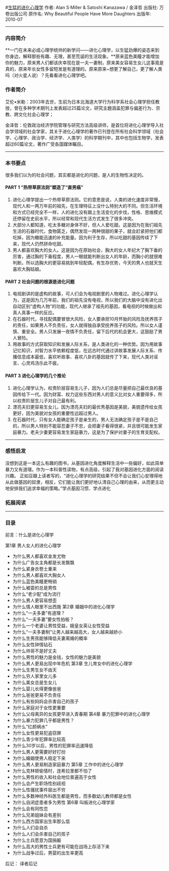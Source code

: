 #[生猛的进化心理学](https://book.douban.com/subject/4913068/)
作者:  Alan S·Miller & Satoshi Kanazawa / 金泽哲
出版社: 万卷出版公司
原作名: Why Beautiful People Have More Daughters
出版年: 2010-07
***
### 内容简介 
**一门在未来必成心理学统帅的新学问——进化心理学，以生猛劲爆的姿态来到你身边，解释那些有趣、无理，甚至荒诞的生活现象。**原来蓝色美瞳才能增加你的魅力，原来男人们都该庆幸现在是一夫一妻制，原来美女容易生女儿这事竟是真的，原来年长女性多留短发是有道理的。原来原来~想更了解自己，更了解人类吗（对火星人说）？先看看进化心理学吧。
### 作者简介 
艾伦•米勒：2003年去世，生前为日本北海道大学行为科学系社会心理学担任教授，曾在多种学术期刊上发表超过25篇论文，研究主題涵盖犯罪与偏差行为、宗教、跨文化社会心理学；

金泽哲：伦敦政治经济学院管理与研究方法高级讲师，是首位将进化心理学导入社会学领域的社会学家，其关于进化心理学的著作已刊登在所有社会科学领域（社会学、心理学、政治学、经济学、人类学）的科学期刊中，其中也包括生物学，发表超过60篇论文，著作广受各国媒体瞩目。

***
### 本书要点
很多我们以为的社会问题，其实都是进化的问题，是人的生物性决定的。
#### PART 1 “热带草原法则”塑造了“直男癌”
1. 进化心理学提出一个热带草原法则。它的意思是说，人类的进化速度非常慢，现代人和一两万年前的祖先，在生理特征上没什么特别大的不同。但生活环境和方式已经完全不一样，人的进化没有跟上生活变化的步伐，性格、思维模式还停留在史前水平，所以经常和现代生活方式发生了很多冲突。
2. 大部分人都知道，吃太多糖对身体不好，但人人爱吃甜。这是因为在我们祖先生活的石器时代，食物匮乏，偶然发现一两种很甜的果子，就会赶紧把他们都吃掉，因为糖能迅速的补充能量。因为利于生存，所以吃甜的基因传续了下来，现代人仍然拼命吃甜。
3. 男人都喜欢胸大的女人。这是因为在原始社会，胸大的女人年纪大了胸下垂的厉害，通过胸的下垂程度，男人一眼就能判断出女人的年龄，而胸小的就很难判断。所以选胸大的更容易挑到年轻配偶，有生存优势，今天的男人也就天生喜欢大胸姑娘。

#### PART 2 社会问题的根源是进化问题
1. 电视剧讲的是虚构的故事，可人们会为电视剧里的人物难过。进化心理学认为，这是因为几万年前，我们的祖先没有电视，所以我们的大脑中没有进化出自动区别“虚构人物”的功能，现代人继承了祖先的基因，看电视的时候做出和真人真事一样的反应。
2. 在石器时代，寻找配偶要冒很大风险，女人要承担10月怀胎的风险及抚养孩子的责任，如果男人不负责任，女人就得独自承受抚养孩子的风险。所以女人谨慎、重安全。男人只发展一夜情不负责任，留下后代的机会更大，这鼓励了男人冒险。
3. 用故事的方式获取知识和发展人际关系，是人类进化的一种优势。因为用故事记忆知识，对智力水平依赖程度低，在远古时代通过讲故事发展人际关系、传播信息成本最低，喜欢听故事、喜欢八卦的基因就传了下来，现代人类对谣言、心灵鸡汤乐此不疲。

#### PART 3 进化心理学的几个推论
1. 进化心理学认为，权贵阶层容易生儿子，因为人们总是尽量把自己最优良的基因传给下一代。因为财富、权力这些东西对男人的意义比对女人重要得多，所以权贵阶层生儿子对自己最有利。
2. 漂亮夫妇更容易生女儿，因为漂亮夫妇的最优秀基因是美貌，美貌遗传给女孩更好，因为美貌对女孩的重要性远超过男人。
3. 在石器时代，只有女人能确定孩子是亲生的，男人无法确定孩子是不是自己的，所以男人特别不能容忍妻子不忠，会把妻子看得很紧，并且很可能发生家庭暴力。老夫少妻更容易发生家庭暴力，这是为了保护对妻子的生育支配权。

***
### 感悟启发
没想到这是一本这么有趣的图书，从基因进化角度解释生活中一些偏好，如此简单暴力又有道理。作为一本科普性读物，有点高级，引起了我对基因进化方面的阅读兴趣。
正如豆瓣上读者写的，“进化心理学的研究结果不但不会让我们心安理得地从此做基因的奴隶，相反，它们能让我们更好地认清自己心理的由来，从而更主动地安排我们追求幸福的策略。”学点基因习惯、学点进化

### 拓展阅读
***
### 目录
前言：什么是进化心理学

第1章 男人女人的进化心理学
- 为什么男人都喜欢金发尤物
- 为什么广告女主角都是长发飘飘
- 为什么紧身衣卷土重来
- 为什么男人都喜欢大胸女人
- 为什么蓝色美瞳更畅销
- 为什么被耍的总是男性
- 为什么“老少配”成为流行
- 为什么男人更容易想歪
- 为什么情人眼里不出西施
第2章 婚姻中的进化心理学
- 为什么“一夫多妻”有道理？
- 为什么“一夫多妻”要女性拍板？
- 为什么一个老婆让男性受益，娥皇女英让女性受益
- 为什么“一夫多妻制”让男人越来越高大，女人越来越娇小
- 为什么生男孩能够降低夫妻离婚的概率
- 为什么女性钟情钻石
- 为什么帅哥不是好丈夫
- 为什么男性的魅力是金钱，女性的魅力是美貌
- 为什么男人更易出现中年危机
第3章 生儿育女中的进化心理学
- 为什么生男生女不由天
- 为什么穷人家里女儿多
- 为什么美女总是生女儿
- 为什么婴儿长得更像爸爸
- 为什么爸爸更易不负责任
- 为什么有些妈妈会杀害自己的孩子
- 为什么家庭对于女性更重要
- 为什么父母离异的女孩更早进入青春期
第4章 暴力犯罪中的进化心理学
- 为什么暴力犯罪几乎都是男性？
- 为什么“红颜祸水”
- 为什么女性更易犯盗窃罪
- 为什么青少年犯罪率比较高
- 为什么30岁以后，男性的犯罪率迅速降低
- 为什么男人更需要好好打扮
- 为什么婚姻使男人稳定下来
- 为什么男人更易制造家庭暴力
第5章 工作中的进化心理学
- 为什么克林顿偷情时，连希拉里都不怕了
- 为什么男性的收入和社会地位普遍高于女性
- 为什么会产生职场性别歧视
- 为什么性骚扰事件层出不穷
- 为什么多数神经外科医生都是男性，而多数幼儿教师都是女性
- 为什么自闭症患者多为男性
第6章 叫板进化心理学家
- 为什么会有同性恋
- 为什么兄弟姐妹会有差别
- 为什么西方国家出生率那么低
- 为什么人们会自杀
- 为什么人们会杀害自己的孩子
- 为什么士兵愿意为国捐躯
- 为什么高大的男性士兵更有可能在战场上存活下来
- 为什么战争过后，男婴的出生率更高

后记：
译者后记